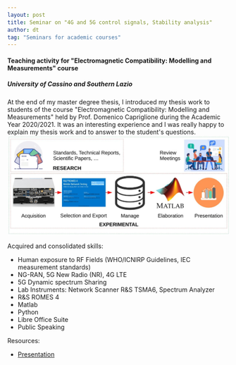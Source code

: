 ```yaml
---
layout: post
title: Seminar on "4G and 5G control signals, Stability analysis" 
author: dt
tag: "Seminars for academic courses"
---
```

#### Teaching activity for "Electromagnetic Compatibility: Modelling and Measurements" course
##### University of Cassino and Southern Lazio

At the end of my master degree thesis, I introduced my thesis work to students of the course "Electromagnetic Compatibility: Modelling and Measurements" held by Prof. Domenico Capriglione during the Academic Year 2020/2021. It was an interesting experience and I was really happy to explain my thesis work and to answer to the student's questions.
<img src="/assets/img/2021-05-24-unicas-electromagneticCompatibility_teaching1.jpg" class="img-fluid" alt="Thesis workflow image">

Acquired and consolidated skills:
* Human exposure to RF Fields (WHO/ICNIRP Guidelines, IEC measurement standards)
* NG-RAN, 5G New Radio (NR), 4G LTE
* 5G Dynamic spectrum Sharing
* Lab Instruments: Network Scanner R&S TSMA6, Spectrum Analyzer 
* R&S ROMES 4
* Matlab
* Python
* Libre Office Suite
* Public Speaking

Resources:
* [Presentation](/assets/pdf/2021-05-24-unicas-electromagneticCompatibility_teaching-5G.pdf)